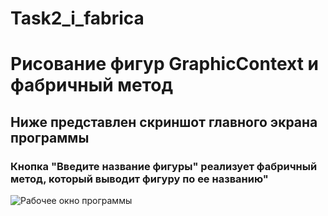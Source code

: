 # Task2_i_fabrica
# Рисование фигур GraphicContext и фабричный метод
## Ниже представлен скриншот главного экрана программы
### Кнопка "Введите название фигуры" реализует фабричный метод, который выводит фигуру по ее названию"
![Рабочее окно программы](https://user-images.githubusercontent.com/112715848/206462547-4ab0ca29-36d9-4c57-a549-f6ac8656bc97.png)
